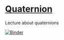 # [Quaternion](http://tschm.github.io/quaternion)

Lecture about quaternions

[![Binder](https://mybinder.org/badge_logo.svg)](https://mybinder.org/v2/gh/tschm/quaternion/main?filepath=book/docs)
